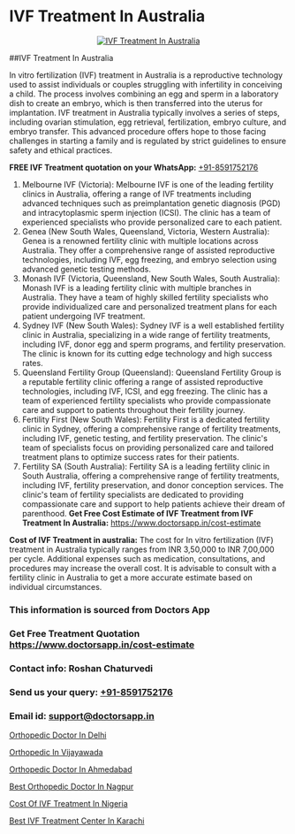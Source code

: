 # IVF Treatment In Australia

<p align="center">
  <a href="https://doctorsapp.in/treatment/ivf-treatment">
    <img src="https://doctorsapp.co.in/uploads/treatment_image/ICSI.jpg" alt="IVF Treatment In Australia">
  </a>
</p>
##IVF Treatment In Australia

In vitro fertilization (IVF) treatment in Australia is a reproductive technology used to assist individuals or couples struggling with infertility in conceiving a child. The process involves combining an egg and sperm in a laboratory dish to create an embryo, which is then transferred into the uterus for implantation. IVF treatment in Australia typically involves a series of steps, including ovarian stimulation, egg retrieval, fertilization, embryo culture, and embryo transfer. This advanced procedure offers hope to those facing challenges in starting a family and is regulated by strict guidelines to ensure safety and ethical practices.

**FREE IVF Treatment quotation on your WhatsApp:**  [+91-8591752176](https://api.whatsapp.com/send?phone=8591752176)

1) Melbourne IVF (Victoria): Melbourne IVF is one of the leading fertility clinics in Australia, offering a range of IVF treatments including advanced techniques such as preimplantation genetic diagnosis (PGD) and intracytoplasmic sperm injection (ICSI). The clinic has a team of experienced specialists who provide personalized care to each patient.
2) Genea (New South Wales, Queensland, Victoria, Western Australia): Genea is a renowned fertility clinic with multiple locations across Australia. They offer a comprehensive range of assisted reproductive technologies, including IVF, egg freezing, and embryo selection using advanced genetic testing methods.
3) Monash IVF (Victoria, Queensland, New South Wales, South Australia): Monash IVF is a leading fertility clinic with multiple branches in Australia. They have a team of highly skilled fertility specialists who provide individualized care and personalized treatment plans for each patient undergoing IVF treatment.
4) Sydney IVF (New South Wales): Sydney IVF is a well established fertility clinic in Australia, specializing in a wide range of fertility treatments, including IVF, donor egg and sperm programs, and fertility preservation. The clinic is known for its cutting edge technology and high success rates.
5) Queensland Fertility Group (Queensland): Queensland Fertility Group is a reputable fertility clinic offering a range of assisted reproductive technologies, including IVF, ICSI, and egg freezing. The clinic has a team of experienced fertility specialists who provide compassionate care and support to patients throughout their fertility journey.
6) Fertility First (New South Wales): Fertility First is a dedicated fertility clinic in Sydney, offering a comprehensive range of fertility treatments, including IVF, genetic testing, and fertility preservation. The clinic's team of specialists focus on providing personalized care and tailored treatment plans to optimize success rates for their patients.
7) Fertility SA (South Australia): Fertility SA is a leading fertility clinic in South Australia, offering a comprehensive range of fertility treatments, including IVF, fertility preservation, and donor conception services. The clinic's team of fertility specialists are dedicated to providing compassionate care and support to help patients achieve their dream of parenthood.
**Get Free Cost Estimate of IVF Treatment from IVF Treatment In Australia:** https://www.doctorsapp.in/cost-estimate

**Cost of IVF Treatment in australia:**
The cost for In vitro fertilization (IVF) treatment in Australia typically ranges from INR 3,50,000 to INR 7,00,000 per cycle. Additional expenses such as medication, consultations, and procedures may increase the overall cost. It is advisable to consult with a fertility clinic in Australia to get a more accurate estimate based on individual circumstances.

### This information is sourced from Doctors App 
### Get Free Treatment Quotation https://www.doctorsapp.in/cost-estimate
### Contact info: Roshan Chaturvedi 
### Send us your query: [+91-8591752176](https://api.whatsapp.com/send?phone=8591752176) 
### Email id: support@doctorsapp.in

[Orthopedic Doctor In Delhi](https://www.linkedin.com/pulse/orthopedic-doctor-delhi-doctorsapp-rajshahi-ygj8e?trackingId=sD0X%2BW%2Bdl%2BXB2WIJtUOwiw%3D%3D&lipi=urn%3Ali%3Apage%3Ad_flagship3_company_admin%3BtGKQvLKET%2FOkWlJl4W0MBA%3D%3D)

[Orthopedic In Vijayawada](https://www.linkedin.com/pulse/orthopedic-vijayawada-doctorsapp-chittagong-ty6ee?trackingId=cbLDhgSAORJ05BdXblE8FA%3D%3D&lipi=urn%3Ali%3Apage%3Ad_flagship3_company_admin%3BUjs5mcUZR9ewYOKOFkpg2w%3D%3D)

[Orthopedic Doctor In Ahmedabad](https://medium.com/@vimalrana22/orthopedic-doctor-in-ahmedabad-180e68c3f3f8)

[Best Orthopedic Doctor In Nagpur](https://medium.com/@vimalrana22/best-orthopedic-doctor-in-nagpur-828a7e80d2f9)

[Cost Of IVF Treatment In Nigeria](https://doctors-apps.github.io/doctorsapp/cost-of-ivf-treatment-in-nigeria)

[Best IVF Treatment Center In Karachi](https://doctors-apps.github.io/doctorsapp/best-ivf-treatment-center-in-karachi)

